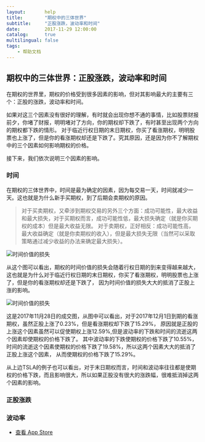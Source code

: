 ```yaml
---
layout:       help
title:        "期权中的三体世界"
subtitle:     "正股涨跌，波动率和时间"
date:         2017-11-29 12:00:00
catalog:      true
multilingual: false
tags:
    - 帮助文档
---
```



## 期权中的三体世界：正股涨跌，波动率和时间

在期权的世界里，期权的价格受到很多因素的影响，但对其影响最大的主要有三个：正股的涨跌，波动率和时间。


如果对这三个因素没有很好的理解，有时就会出现你想不通的事情，比如股票财报前夕，你堵了财报，明明堵对了方向，你的期权却下跌了，有时甚至出现两个方向的期权都下跌的情形。
对于临近行权日期的末日期权，你买了看涨期权，明明股票也上涨了，但是你的看涨期权却还是下跌了。究其原因，还是因为你不了解期权中的三个因素如何影响期权的价格。


接下来，我们依次说明三个因素的影响。

### 时间

在期权的三体世界中，时间是最为确定的因素，因为每交易一天，时间就减少一天。这也就是为什么新手买期权，到了后期会卖期权的原因。

> 对于买卖期权，又牵涉到期权交易的另外三个方面：成功可能性，最大收益和最大损失，对于买期权而言，成功可能性低，最大损失确定（就是你买期权的成本）但是最大收益无限。
  对于卖期权，正好相反：成功可能性高，最大收益确定（就是你卖期权的收入），但是最大损失无限（当然可以采取策略通过减少收益的办法来确定最大损失）。

<img src="{{ site.baseurl }}/img/three/three_time.jpg" alt="时间价值的损失" class="inline"/>

从这个图可以看出，期权的时间价值的损失会随着行权日期的到来变得越来越大，这也就是为什么对于临近行权日期的末日期权，你买了看涨期权，明明股票也上涨了，但是你的看涨期权却还是下跌了，
因为时间价值的损失大大的抵消了正股上涨的影响。

<img src="{{ site.baseurl }}/img/three/three_tsla.png" alt="时间价值的损失" class="inline"/>

这是2017年11月28日的成交图，从图中可以看出，对于2017年12月1日到期的看涨期权，虽然正股上涨了0.23%，但是看涨期权却下跌了15.29%，
原因就是正股的上涨这个因素虽然可以促使期权上涨12.59%,但是波动率的下跌和时间的流逝这两个因素却使期权的价格下跌了。
其中波动率的下跌使期权的价格下跌了10.55%，时间的流逝这个因素使期权的价格下跌了19.58%，所以这两个因素大大的抵消了正股上涨这个因素，
从而使期权的价格下跌了15.29%。

从上边TSLA的例子也可以看出，对于末日期权而言，时间和波动率往往都是使期权的价格下跌，而且影响很大，所以如果正股没有很大的涨跌幅，很难抵消掉这两个因素的影响。

### 正股涨跌

### 波动率

-  [查看 App Store][1]

[1]: http://itunes.apple.com/us/app/id1228960496